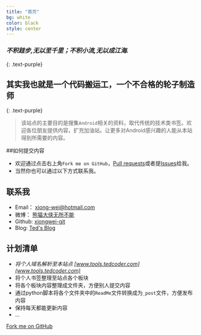 ```yaml
---
title: "首页"
bg: white
color: black
style: center
---
```


### *不积跬步,无以至千里；不积小流,无以成江海.*
{: .text-purple}

<span class="fa-stack subtlecircle" style="font-size:100px; background:rgba(255,166,0,0.1)">
  <i class="fa fa-circle fa-stack-2x text-white"></i>
  <i class="fa fa-truck fa-stack-1x text-orange"></i>
</span>

## 其实我也就是一个代码搬运工，一个不合格的轮子制造师
{: .text-purple}

>  该站点的主要目的是搜集`Android`相关的资料，取代传统的技术类书签。欢迎各位朋友提供内容，扩充加油站。让更多对Android感兴趣的人能从本站得到所需要的内容。  

##如何提交内容
* 欢迎通过点击右上角`Fork me on GitHub`，[Pull requests](https://github.com/tedxiong/tedxiong.github.io/pulls)或者提[Issues](https://github.com/tedxiong/tedxiong.github.io/issues)给我。
* 当然你也可以通过以下方式联系我。  

## 联系我
* Email： xiong-wei@hotmail.com
* 微博： [熊猫大侠无所不能](http://weibo.com/521213101)
* Github: [xiongwei-git](https://github.com/xiongwei-git)
* Blog: [Ted's Blog](http://tedcoder.com/)  


## 计划清单
* *将个人域名解析至本站点  [www.tools.tedcoder.com](www.tools.tedcoder.com)*
* 将个人书签整理至站点各个板块
* 将各个板块内容整理成文件夹，方便别人提交内容
* 通过python脚本将各个文件夹中的`ReadMe`文件转换成为`_post`文件，方便发布内容
* 保持每天都能更新内容
* ...



<span id="forkongithub">
  <a href="{{ site.source_link }}" class="bg-blue">
    Fork me on GitHub
  </a>
</span>